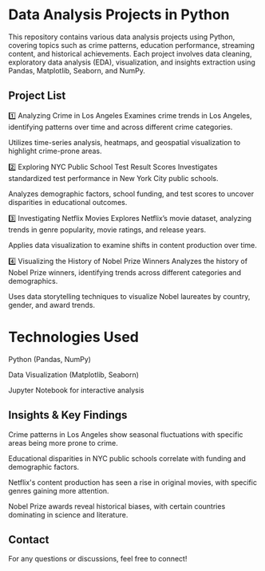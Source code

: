 # Data Analysis Projects in Python
This repository contains various data analysis projects using Python, covering topics such as crime patterns, education performance, streaming content, and historical achievements. Each project involves data cleaning, exploratory data analysis (EDA), visualization, and insights extraction using Pandas, Matplotlib, Seaborn, and NumPy.

## Project List
1️⃣ Analyzing Crime in Los Angeles
Examines crime trends in Los Angeles, identifying patterns over time and across different crime categories.

Utilizes time-series analysis, heatmaps, and geospatial visualization to highlight crime-prone areas.

2️⃣ Exploring NYC Public School Test Result Scores
Investigates standardized test performance in New York City public schools.

Analyzes demographic factors, school funding, and test scores to uncover disparities in educational outcomes.

3️⃣ Investigating Netflix Movies
Explores Netflix’s movie dataset, analyzing trends in genre popularity, movie ratings, and release years.

Applies data visualization to examine shifts in content production over time.

4️⃣ Visualizing the History of Nobel Prize Winners
Analyzes the history of Nobel Prize winners, identifying trends across different categories and demographics.

Uses data storytelling techniques to visualize Nobel laureates by country, gender, and award trends.

# Technologies Used
Python (Pandas, NumPy)

Data Visualization (Matplotlib, Seaborn)

Jupyter Notebook for interactive analysis




## Insights & Key Findings
Crime patterns in Los Angeles show seasonal fluctuations with specific areas being more prone to crime.

Educational disparities in NYC public schools correlate with funding and demographic factors.

Netflix's content production has seen a rise in original movies, with specific genres gaining more attention.

Nobel Prize awards reveal historical biases, with certain countries dominating in science and literature.

## Contact
For any questions or discussions, feel free to connect!
